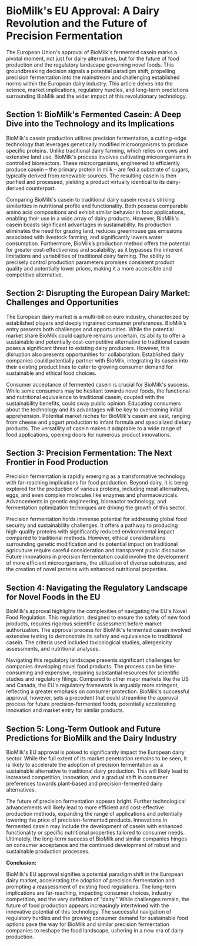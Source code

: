 # BioMilk's EU Approval: A Dairy Revolution and the Future of Precision Fermentation

The European Union's approval of BioMilk's fermented casein marks a pivotal moment, not just for dairy alternatives, but for the future of food production and the regulatory landscape governing novel foods. This groundbreaking decision signals a potential paradigm shift, propelling precision fermentation into the mainstream and challenging established norms within the European dairy industry.  This article delves into the science, market implications, regulatory hurdles, and long-term predictions surrounding BioMilk and the wider impact of this revolutionary technology.


## Section 1: BioMilk's Fermented Casein: A Deep Dive into the Technology and its Implications

BioMilk's casein production utilizes precision fermentation, a cutting-edge technology that leverages genetically modified microorganisms to produce specific proteins.  Unlike traditional dairy farming, which relies on cows and extensive land use, BioMilk's process involves cultivating microorganisms in controlled bioreactors. These microorganisms, engineered to efficiently produce casein – the primary protein in milk – are fed a substrate of sugars, typically derived from renewable sources.  The resulting casein is then purified and processed, yielding a product virtually identical to its dairy-derived counterpart.

Comparing BioMilk's casein to traditional dairy casein reveals striking similarities in nutritional profile and functionality.  Both possess comparable amino acid compositions and exhibit similar behavior in food applications, enabling their use in a wide array of dairy products. However, BioMilk's casein boasts significant advantages in sustainability.  Its production eliminates the need for grazing land, reduces greenhouse gas emissions associated with livestock farming, and significantly lowers water consumption.  Furthermore, BioMilk’s production method offers the potential for greater cost-effectiveness and scalability, as it bypasses the inherent limitations and variabilities of traditional dairy farming.  The ability to precisely control production parameters promises consistent product quality and potentially lower prices, making it a more accessible and competitive alternative.


## Section 2: Disrupting the European Dairy Market: Challenges and Opportunities

The European dairy market is a multi-billion euro industry, characterized by established players and deeply ingrained consumer preferences.  BioMilk’s entry presents both challenges and opportunities.  While the potential market share BioMilk could capture remains uncertain, its ability to offer a sustainable and potentially cost-competitive alternative to traditional casein poses a significant threat to existing dairy producers.  However, this disruption also presents opportunities for collaboration.  Established dairy companies could potentially partner with BioMilk, integrating its casein into their existing product lines to cater to growing consumer demand for sustainable and ethical food choices.

Consumer acceptance of fermented casein is crucial for BioMilk's success.  While some consumers may be hesitant towards novel foods, the functional and nutritional equivalence to traditional casein, coupled with the sustainability benefits, could sway public opinion.  Educating consumers about the technology and its advantages will be key to overcoming initial apprehension.  Potential market niches for BioMilk's casein are vast, ranging from cheese and yogurt production to infant formula and specialized dietary products. The versatility of casein makes it adaptable to a wide range of food applications, opening doors for numerous product innovations.


## Section 3: Precision Fermentation: The Next Frontier in Food Production

Precision fermentation is rapidly emerging as a transformative technology with far-reaching implications for food production.  Beyond dairy, it is being explored for the production of various proteins, including meat alternatives, eggs, and even complex molecules like enzymes and pharmaceuticals.  Advancements in genetic engineering, bioreactor technology, and fermentation optimization techniques are driving the growth of this sector.

Precision fermentation holds immense potential for addressing global food security and sustainability challenges.  It offers a pathway to producing high-quality proteins with significantly reduced environmental impact compared to traditional methods.  However, ethical considerations surrounding genetic modification and its potential impact on traditional agriculture require careful consideration and transparent public discourse.  Future innovations in precision fermentation could involve the development of more efficient microorganisms, the utilization of diverse substrates, and the creation of novel proteins with enhanced nutritional properties.


## Section 4: Navigating the Regulatory Landscape for Novel Foods in the EU

BioMilk's approval highlights the complexities of navigating the EU's Novel Food Regulation. This regulation, designed to ensure the safety of new food products, requires rigorous scientific assessment before market authorization.  The approval process for BioMilk's fermented casein involved extensive testing to demonstrate its safety and equivalence to traditional casein.  The criteria used included toxicological studies, allergenicity assessments, and nutritional analyses.

Navigating this regulatory landscape presents significant challenges for companies developing novel food products.  The process can be time-consuming and expensive, requiring substantial resources for scientific studies and regulatory filings.  Compared to other major markets like the US and Canada, the EU's regulatory framework is arguably more stringent, reflecting a greater emphasis on consumer protection.  BioMilk's successful approval, however, sets a precedent that could streamline the approval process for future precision-fermented foods, potentially accelerating innovation and market entry for similar products.


## Section 5: Long-Term Outlook and Future Predictions for BioMilk and the Dairy Industry

BioMilk's EU approval is poised to significantly impact the European dairy sector.  While the full extent of its market penetration remains to be seen, it is likely to accelerate the adoption of precision fermentation as a sustainable alternative to traditional dairy production.  This will likely lead to increased competition, innovation, and a gradual shift in consumer preferences towards plant-based and precision-fermented dairy alternatives.

The future of precision fermentation appears bright.  Further technological advancements will likely lead to more efficient and cost-effective production methods, expanding the range of applications and potentially lowering the price of precision-fermented products.  Innovations in fermented casein may include the development of casein with enhanced functionality or specific nutritional properties tailored to consumer needs.  Ultimately, the long-term success of BioMilk and similar companies hinges on consumer acceptance and the continued development of robust and sustainable production processes.


**Conclusion:**

BioMilk's EU approval signifies a potential paradigm shift in the European dairy market, accelerating the adoption of precision fermentation and prompting a reassessment of existing food regulations.  The long-term implications are far-reaching, impacting consumer choices, industry competition, and the very definition of "dairy."  While challenges remain, the future of food production appears increasingly intertwined with the innovative potential of this technology. The successful navigation of regulatory hurdles and the growing consumer demand for sustainable food options pave the way for BioMilk and similar precision fermentation companies to reshape the food landscape, ushering in a new era of dairy production.